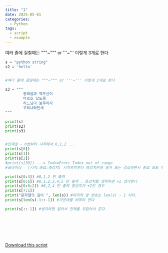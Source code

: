 ```yaml
---
title: "1"
date: 2025-05-01
categories:
  - Python
tags:
  - script
  - example
---
```


여러 줄에 걸칠때는 """~""" or '''~''' 이렇게 3개로 한다

```python
s = "python string"
s2 = 'hello'


#여러 줄에 걸칠때는 """~""" or '''~''' 이렇게 3개로 한다

s3 = """
        동해물과 백두산이
        마르호 닳도록
        하느님이 보우하사
        우리나라만세 
"""

print(s)
print(s2)
print(s3)


#인덱싱 - 0번부터 시작해서 0,1,2 ...
print(s[0]) 
print(s[1]) 
print(s[2]) 
#print(s[20]) ---> IndexErorr Index out of range
#슬라이싱   [시작:종료:증강치] 시작위치부터 증강치만큼 증가 또는 감소하면서 종료 보도 하나 작게 

print(s[0:3]) #0,1,2 만 출력 
print(s[0:6]) #0,1,2,3,4,5 만 출력 . 증강치를 생략하면 +1 생각한다
print(s[0:6:2]) #0,2,4 만 출력 증강치가 +2인 경우
print(s[7:1])
print("문자열의 길이 ", len(s)) #마지막 방 번호는 len(s) - 1 이다. 
print(s[len(s)-1::-1]) #가운데를 비워야 한다 

print(s[::-1]) #생각하면 알아서 전체를 뒤집어서 준다








```

[Download this script](/assets/files/ßäåßà«ßå½ßäîßàíßäïßàºßå»1.py)
